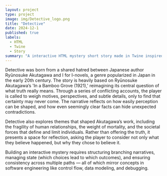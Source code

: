 ```yaml
---
layout: project
type: project
image: img/Detective_logo.png
title: "Detective"
date: 2024-12-1
published: true
labels:
  - HTML
  - Twine
  - Story
summary: "A interactive HTML mystery short story made in Twine inspired from Ryūnosuke Akutagawa’s 'In a Bamboo Grove (1921)'."
---
```


Detective was born from a shared hatred between Japanese author Ryūnosuke Akutagawa and I for I-novels, a genre popularized in Japan in the early 20th century. The story is heavily based on Ryūnosuke Akutagawa’s 'In a Bamboo Grove (1921),' reimagining its central question of what truth really means. Through a series of conflicting accounts, the player is called to weigh motives, perspectives, and subtle details, only to find that certainty may never come. The narrative reflects on how easily perception can be shaped, and how even seemingly clear facts can hide unexpected contradictions.

Detective also explores themes that shaped Akutagawa’s work, including the fragility of human relationships, the weight of mortality, and the societal forces that define and limit individuals. Rather than offering the truth, it presents a space for reflection, asking the player to consider not only what they believe happened, but why they chose to believe it.

Building an interactive mystery requires structuring branching narratives, managing state (which choices lead to which outcomes), and ensuring consistency across multiple paths — all of which mirror concepts in software engineering like control flow, data modeling, and debugging.
